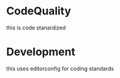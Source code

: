 # CodeQuality
this is code stanardized  

# Development
this uses editorconfig for coding standards
